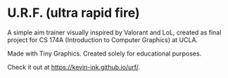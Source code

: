 # U.R.F. (ultra rapid fire)

A simple aim trainer visually inspired by Valorant and LoL, created as final project for CS 174A (Introduction to Computer Graphics) at UCLA.

Made with Tiny Graphics. Created solely for educational purposes.

Check it out at
https://kevin-ink.github.io/urf/.
